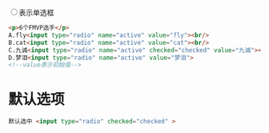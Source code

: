 <input type="radio" >表示单选框

```html
<p>6个FMVP选手</p>
A.fly<input type="radio" name="active" value="fly"><br/>
B.cat<input type="radio" name="active" value="cat"><br/>
C.九诚<input type="radio" name="active" checked="checked" value="九诚"><br/>
D.梦泪<input type="radio" name="active" value="梦泪">
<!--value表示初始值-->
```

# 默认选项

```html
默认选中 <input type="radio" checked="checked" >
```

